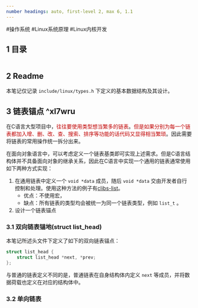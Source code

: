 ```yaml
---
number headings: auto, first-level 2, max 6, 1.1
---
```

#操作系统 #Linux系统原理 #Linux内核开发


## 1 目录

```toc
```

## 2 Readme

本笔记仅记录 `include/linux/types.h` 下定义的基本数据结构及其设计。

## 3 链表锚点 ^xl7wru

在C语言大型项目中，<font color="#c00000">往往要使用类型想当繁多的链表</font>。<font color="#c00000">但是如果分别为每一个链表都加入增、删、改、查、搜索、排序等功能的话代码又显得相当繁琐</font>。因此需要将链表的常用操作统一拆分出来。

在面向对象语言中，可以考虑定义一个链表基类即可实现上述需求。但是C语言结构体并不具备面向对象的继承关系，因此在C语言中实现一个通用的链表通常使用如下两种方式实现：
1. 在通用链表中定义一个 `void *data` 成员，随后 `void *data` 交由开发者自行控制和处理。使用这种方法的例子有[clibs-list](https://github.com/clibs/list)。
	- 优点：不使用宏，
	- 缺点：所有链表的类型均会被统一为同一个链表类型，例如 `list_t` 。
2. 设计一个链表锚点



### 3.1 双向链表锚地(struct list_head)

本笔记所述头文件下定义了如下的双向链表锚点：

```C
struct list_head {
	struct list_head *next, *prev;
};
```

与普通的链表定义不同的是，普通链表在自身结构体内定义 `next` 等成员，并将数据荷载也定义在对应的结构体中。


### 3.2 单向链表








